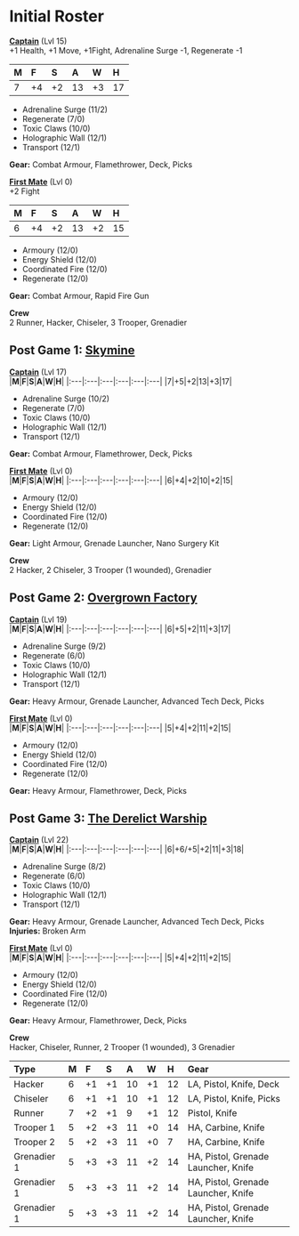 # Initial Roster
<ins>**Captain**</ins> (Lvl 15)  
+1 Health, +1 Move, +1Fight, Adrenaline Surge -1, Regenerate -1  

|**M**|**F**|**S**|**A**|**W**|**H**|
|:---|:---|:---|:---|:---|:---|
|7|+4|+2|13|+3|17|

 - Adrenaline Surge (11/2)  
 - Regenerate (7/0)  
 - Toxic Claws (10/0)  
 - Holographic Wall (12/1)  
 - Transport (12/1)  

**Gear:** Combat Armour, Flamethrower, Deck, Picks  

<ins>**First Mate**</ins> (Lvl 0)  
+2 Fight  

|**M**|**F**|**S**|**A**|**W**|**H**|
|:---|:---|:---|:---|:---|:---|
|6|+4|+2|13|+2|15|

 - Armoury (12/0)  
 - Energy Shield (12/0)  
 - Coordinated Fire (12/0)  
 - Regenerate (12/0)  

**Gear:** Combat Armour, Rapid Fire Gun   

**Crew**  
2 Runner, Hacker, Chiseler, 3 Trooper, Grenadier


## Post Game 1: [Skymine](Campaign%20Log.md#szenario-1--skymine)
<ins>**Captain**</ins> (Lvl 17)   
|**M**|**F**|**S**|**A**|**W**|**H**|
|:---|:---|:---|:---|:---|:---|
|7|+5|+2|13|+3|17|

 - Adrenaline Surge (10/2)  
 - Regenerate (7/0)  
 - Toxic Claws (10/0)  
 - Holographic Wall (12/1)  
 - Transport (12/1)  

**Gear:** Combat Armour, Flamethrower, Deck, Picks  

<ins>**First Mate**</ins> (Lvl 0)  
|**M**|**F**|**S**|**A**|**W**|**H**|
|:---|:---|:---|:---|:---|:---|
|6|+4|+2|10|+2|15|

 - Armoury (12/0)  
 - Energy Shield (12/0)  
 - Coordinated Fire (12/0)  
 - Regenerate (12/0)  

**Gear:** Light Armour, Grenade Launcher, Nano Surgery Kit

**Crew**  
2 Hacker, 2 Chiseler, 3 Trooper (1 wounded), Grenadier


## Post Game 2: [Overgrown Factory](Campaign%20Log.md#szenario-2--overgrown-factory)
<ins>**Captain**</ins> (Lvl 19)   
|**M**|**F**|**S**|**A**|**W**|**H**|
|:---|:---|:---|:---|:---|:---|
|6|+5|+2|11|+3|17|

 - Adrenaline Surge (9/2)  
 - Regenerate (6/0)  
 - Toxic Claws (10/0)  
 - Holographic Wall (12/1)  
 - Transport (12/1)  

**Gear:** Heavy Armour, Grenade Launcher, Advanced Tech Deck, Picks  

<ins>**First Mate**</ins> (Lvl 0)  
|**M**|**F**|**S**|**A**|**W**|**H**|
|:---|:---|:---|:---|:---|:---|
|5|+4|+2|11|+2|15|

 - Armoury (12/0)  
 - Energy Shield (12/0)  
 - Coordinated Fire (12/0)  
 - Regenerate (12/0)  

**Gear:** Heavy Armour, Flamethrower, Deck, Picks


## Post Game 3: [The Derelict Warship](Campaign%20Log.md#szenario-3--the-derelict-warship)
<ins>**Captain**</ins> (Lvl 22)   
|**M**|**F**|**S**|**A**|**W**|**H**|
|:---|:---|:---|:---|:---|:---|
|6|+6/+5|+2|11|+3|18|

 - Adrenaline Surge (8/2)  
 - Regenerate (6/0)  
 - Toxic Claws (10/0)  
 - Holographic Wall (12/1)  
 - Transport (12/1)  

**Gear:** Heavy Armour, Grenade Launcher, Advanced Tech Deck, Picks  
**Injuries:** Broken Arm

<ins>**First Mate**</ins> (Lvl 0)  
|**M**|**F**|**S**|**A**|**W**|**H**|
|:---|:---|:---|:---|:---|:---|
|5|+4|+2|11|+2|15|

 - Armoury (12/0)  
 - Energy Shield (12/0)  
 - Coordinated Fire (12/0)  
 - Regenerate (12/0)  

**Gear:** Heavy Armour, Flamethrower, Deck, Picks

**Crew**  
Hacker, Chiseler, Runner, 2 Trooper (1 wounded), 3 Grenadier

|**Type**|**M**|**F**|**S**|**A**|**W**|**H**|**Gear**|
|:---|:---|:---|:---|:---|:---|:---|:---|
|Hacker|6|+1|+1|10|+1|12|LA, Pistol, Knife, Deck|
|Chiseler|6|+1|+1|10|+1|12|LA, Pistol, Knife, Picks|
|Runner|7|+2|+1|9|+1|12|Pistol, Knife|
|Trooper 1|5|+2|+3|11|+0|14|HA, Carbine, Knife|
|Trooper 2|5|+2|+3|11|+0|7|HA, Carbine, Knife|
|Grenadier 1|5|+3|+3|11|+2|14|HA, Pistol, Grenade Launcher, Knife|
|Grenadier 1|5|+3|+3|11|+2|14|HA, Pistol, Grenade Launcher, Knife|
|Grenadier 1|5|+3|+3|11|+2|14|HA, Pistol, Grenade Launcher, Knife|
